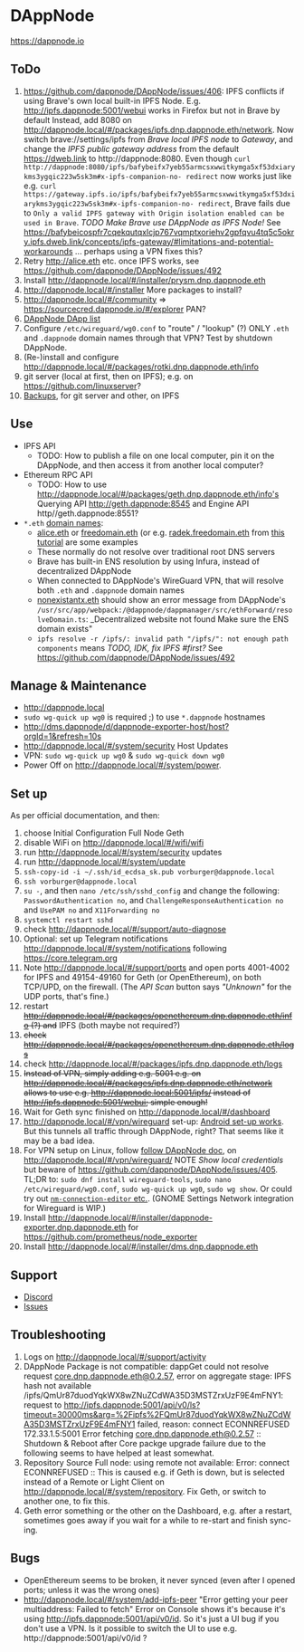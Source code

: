 # DAppNode

https://dappnode.io

## ToDo

1. https://github.com/dappnode/DAppNode/issues/406: IPFS conflicts if using Brave's own local built-in IPFS Node.
   E.g. http://ipfs.dappnode:5001/webui works in Firefox but not in Brave by default
   Instead, add 8080 on http://dappnode.local/#/packages/ipfs.dnp.dappnode.eth/network.
   Now switch brave://settings/ipfs from _Brave local IPFS node_ to _Gateway_, and change the
   _IPFS public gateway address_ from the default https://dweb.link to http://dappnode:8080.
   Even though `curl http://dappnode:8080/ipfs/bafybeifx7yeb55armcsxwwitkymga5xf53dxiarykms3ygqic223w5sk3m#x-ipfs-companion-no-
   redirect` now works just like e.g. `curl https://gateway.ipfs.io/ipfs/bafybeifx7yeb55armcsxwwitkymga5xf53dxiarykms3ygqic223w5sk3m#x-ipfs-companion-no-
   redirect`, Brave fails due to `Only a valid IPFS gateway with Origin isolation enabled can be used in Brave`.
   _TODO Make Brave use DAppNode as IPFS Node!_ See  https://bafybeicospfr7cqekqutqxlcjp767vqmptxoriehv2gpfqvu4tq5c5okry.ipfs.dweb.link/concepts/ipfs-gateway/#limitations-and-potential-workarounds ... perhaps using a VPN fixes this?
1. Retry http://alice.eth etc. once IPFS works, see https://github.com/dappnode/DAppNode/issues/492
1. Install http://dappnode.local/#/installer/prysm.dnp.dappnode.eth
1. http://dappnode.local/#/installer More packages to install?
1. http://dappnode.local/#/community => https://sourcecred.dappnode.io/#/explorer PAN?
1. [DAppNode DApp list ](https://docs.google.com/forms/d/e/1FAIpQLSf-SI3NfcvD0tXLvn6aoBpHpwiujjhg8z8kuCDCyFka-f5cRQ/viewform)
1. Configure `/etc/wireguard/wg0.conf` to "route" / "lookup" (?) ONLY `.eth` and `.dappnode` domain names through that VPN? Test by shutdown DAppNode.
1. (Re-)install and configure http://dappnode.local/#/packages/rotki.dnp.dappnode.eth/info
1. git server (local at first, then on IPFS); e.g. on https://github.com/linuxserver?
1. [Backups](https://docs.dappnode.io/user-guide/ui/recommended-set-ups/backup-functionality), for git server and other, on IPFS


## Use

* IPFS API
  * TODO: How to publish a file on one local computer, pin it on the DAppNode, and then access it from another local computer?
* Ethereum RPC API
  * TODO: How to use http://dappnode.local/#/packages/geth.dnp.dappnode.eth/info's Querying API http://geth.dappnode:8545 and Engine API http//geth.dappnode:8551?
* `*.eth` [domain names](https://ens.domains):
  * [alice.eth](http://alice.eth) or [freedomain.eth](http://freedomain.eth) (or e.g. [radek.freedomain.eth](http://radek.freedomain.eth) from [this tutorial](http://radek.freedomain.eth) are some examples
  * These normally do not resolve over traditional root DNS servers
  * Brave has built-in ENS resolution by using Infura, instead of decentralized DAppNode
  * When connected to DAppNode's WireGuard VPN, that will resolve both `.eth` and `.dappnode` domain names
  * [nonexistantx.eth](http://nonexistantx.eth) should show an error message from DAppNode's `/usr/src/app/webpack:/@dappnode/dappmanager/src/ethForward/resolveDomain.ts`: _Decentralized website not found Make sure the ENS domain exists"
  * `ipfs resolve -r /ipfs/: invalid path "/ipfs/": not enough path components` means _TODO, IDK, fix IPFS #first?_ See https://github.com/dappnode/DAppNode/issues/492


## Manage & Maintenance

* http://dappnode.local
* `sudo wg-quick up wg0` is required ;) to use `*.dappnode` hostnames
* http://dms.dappnode/d/dappnode-exporter-host/host?orgId=1&refresh=10s
* http://dappnode.local/#/system/security Host Updates
* VPN: `sudo wg-quick up wg0` & `sudo wg-quick down wg0`
* Power Off on http://dappnode.local/#/system/power.


## Set up

As per official documentation, and then:

1. choose Initial Configuration Full Node Geth
1. disable WiFi on http://dappnode.local/#/wifi/wifi
1. run http://dappnode.local/#/system/security updates
1. run http://dappnode.local/#/system/update
1. `ssh-copy-id -i ~/.ssh/id_ecdsa_sk.pub vorburger@dappnode.local`
1. `ssh vorburger@dappnode.local`
1. `su -`, and then `nano /etc/ssh/sshd_config` and change the following:
   `PasswordAuthentication no`, and `ChallengeResponseAuthentication no` and `UsePAM no` and `X11Forwarding no`
1. `systemctl restart sshd`
1. check http://dappnode.local/#/support/auto-diagnose
1. Optional: set up Telegram notifications http://dappnode.local/#/system/notifications following https://core.telegram.org
1. Note http://dappnode.local/#/support/ports and open ports 4001-4002 for IPFS
   and 49154-49160 for Geth (or OpenEthereum), on both TCP/UPD, on the firewall.
   (The _API Scan_ button says _"Unknown"_ for the UDP ports, that's fine.)
1. restart ~~http://dappnode.local/#/packages/openethereum.dnp.dappnode.eth/info (?) and~~ IPFS (both maybe not required?)
1. ~~check http://dappnode.local/#/packages/openethereum.dnp.dappnode.eth/logs~~
1. check http://dappnode.local/#/packages/ipfs.dnp.dappnode.eth/logs
1. ~~Instead of VPN, simply adding e.g. 5001 e.g. on http://dappnode.local/#/packages/ipfs.dnp.dappnode.eth/network
   allows to use e.g. http://dappnode.local:5001/ipfs/ instead of http://ipfs.dappnode:5001/webui; simple enough!~~
1. Wait for Geth sync finished on http://dappnode.local/#/dashboard
1. http://dappnode.local/#/vpn/wireguard set-up:
   [Android set-up works](https://docs.dappnode.io/user-guide/ui/access/vpn/#android-1).
   But this tunnels all traffic through DAppNode, right? That seems like it may be a bad idea.
1. For VPN setup on Linux, follow [follow DAppNode doc](https://docs.dappnode.io/user-guide/ui/access/vpn/#linux-1),
   on http://dappnode.local/#/vpn/wireguard/ NOTE _Show local credentials_ but
   beware of https://github.com/dappnode/DAppNode/issues/405. TL;DR to:
   `sudo dnf install wireguard-tools`,
   `sudo nano /etc/wireguard/wg0.conf`,
   `sudo wg-quick up wg0`,
   `sudo wg show`.
   Or could try out [`nm-connection-editor` etc.](https://www.xmodulo.com/wireguard-vpn-network-manager-gui.html).
   (GNOME Settings Network integration for Wireguard is WIP.)
1. Install http://dappnode.local/#/installer/dappnode-exporter.dnp.dappnode.eth for https://github.com/prometheus/node_exporter 
1. Install http://dappnode.local/#/installer/dms.dnp.dappnode.eth


## Support

* [Discord](https://discord.com/channels/747647430450741309/747647430920503338)
* [Issues](https://github.com/dappnode/DAppNode/issues)

## Troubleshooting

1. Logs on http://dappnode.local/#/support/activity
1. DAppNode Package is not compatible: dappGet could not resolve request core.dnp.dappnode.eth@0.2.57, error on aggregate stage: IPFS hash not available /ipfs/QmUr87duodYqkWX8wZNuZCdWA35D3MSTZrxUzF9E4mFNY1: request to http://ipfs.dappnode:5001/api/v0/ls?timeout=30000ms&arg=%2Fipfs%2FQmUr87duodYqkWX8wZNuZCdWA35D3MSTZrxUzF9E4mFNY1 failed, reason: connect ECONNREFUSED 172.33.1.5:5001 Error fetching core.dnp.dappnode.eth@0.2.57 :: Shutdown & Reboot after Core packge upgrade failure due to the following seems to have helped at least somewhat.
1. Repository Source Full node: using remote not available: Error: connect ECONNREFUSED :: This is caused e.g. if Geth is down, but is selected instead of a Remote or Light Client on http://dappnode.local/#/system/repository. Fix Geth, or switch to another one, to fix this.
1. Geth error something or the other on the Dashboard, e.g. after a restart, sometimes goes away if you wait for a while to re-start and finish sync-ing.

## Bugs

* OpenEthereum seems to be broken, it never synced (even after I opened ports; unless it was the wrong ones)
* http://dappnode.local/#/system/add-ipfs-peer "Error getting your peer multiaddress: Failed to fetch"
  Error on Console shows it's because it's using http://ipfs.dappnode:5001/api/v0/id.
  So it's just a UI bug if you don't use a VPN.
  Is it possible to switch the UI to use e.g. http://dappnode:5001/api/v0/id ?
